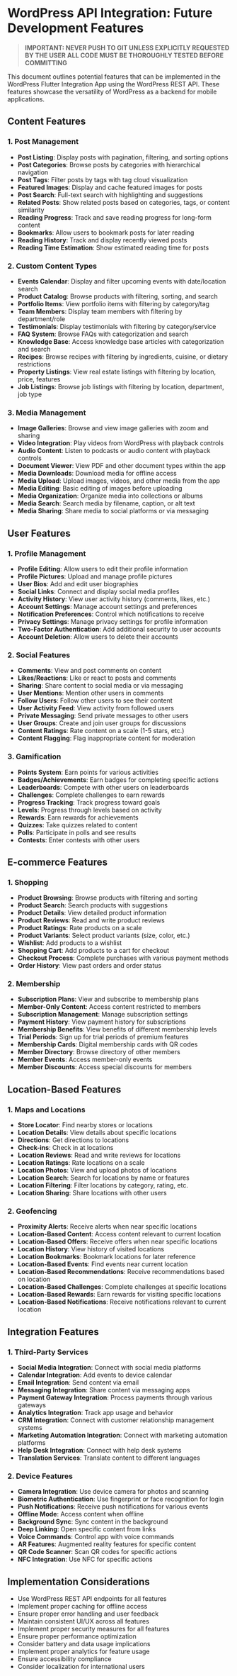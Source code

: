 # WordPress API Integration: Future Development Features

> **IMPORTANT: NEVER PUSH TO GIT UNLESS EXPLICITLY REQUESTED BY THE USER**
> **ALL CODE MUST BE THOROUGHLY TESTED BEFORE COMMITTING**

This document outlines potential features that can be implemented in the WordPress Flutter Integration App using the WordPress REST API. These features showcase the versatility of WordPress as a backend for mobile applications.

## Content Features

### 1. Post Management

- **Post Listing**: Display posts with pagination, filtering, and sorting options
- **Post Categories**: Browse posts by categories with hierarchical navigation
- **Post Tags**: Filter posts by tags with tag cloud visualization
- **Featured Images**: Display and cache featured images for posts
- **Post Search**: Full-text search with highlighting and suggestions
- **Related Posts**: Show related posts based on categories, tags, or content similarity
- **Reading Progress**: Track and save reading progress for long-form content
- **Bookmarks**: Allow users to bookmark posts for later reading
- **Reading History**: Track and display recently viewed posts
- **Reading Time Estimation**: Show estimated reading time for posts

### 2. Custom Content Types

- **Events Calendar**: Display and filter upcoming events with date/location search
- **Product Catalog**: Browse products with filtering, sorting, and search
- **Portfolio Items**: View portfolio items with filtering by category/tag
- **Team Members**: Display team members with filtering by department/role
- **Testimonials**: Display testimonials with filtering by category/service
- **FAQ System**: Browse FAQs with categorization and search
- **Knowledge Base**: Access knowledge base articles with categorization and search
- **Recipes**: Browse recipes with filtering by ingredients, cuisine, or dietary restrictions
- **Property Listings**: View real estate listings with filtering by location, price, features
- **Job Listings**: Browse job listings with filtering by location, department, job type

### 3. Media Management

- **Image Galleries**: Browse and view image galleries with zoom and sharing
- **Video Integration**: Play videos from WordPress with playback controls
- **Audio Content**: Listen to podcasts or audio content with playback controls
- **Document Viewer**: View PDF and other document types within the app
- **Media Downloads**: Download media for offline access
- **Media Upload**: Upload images, videos, and other media from the app
- **Media Editing**: Basic editing of images before uploading
- **Media Organization**: Organize media into collections or albums
- **Media Search**: Search media by filename, caption, or alt text
- **Media Sharing**: Share media to social platforms or via messaging

## User Features

### 1. Profile Management

- **Profile Editing**: Allow users to edit their profile information
- **Profile Pictures**: Upload and manage profile pictures
- **User Bios**: Add and edit user biographies
- **Social Links**: Connect and display social media profiles
- **Activity History**: View user activity history (comments, likes, etc.)
- **Account Settings**: Manage account settings and preferences
- **Notification Preferences**: Control which notifications to receive
- **Privacy Settings**: Manage privacy settings for profile information
- **Two-Factor Authentication**: Add additional security to user accounts
- **Account Deletion**: Allow users to delete their accounts

### 2. Social Features

- **Comments**: View and post comments on content
- **Likes/Reactions**: Like or react to posts and comments
- **Sharing**: Share content to social media or via messaging
- **User Mentions**: Mention other users in comments
- **Follow Users**: Follow other users to see their content
- **User Activity Feed**: View activity from followed users
- **Private Messaging**: Send private messages to other users
- **User Groups**: Create and join user groups for discussions
- **Content Ratings**: Rate content on a scale (1-5 stars, etc.)
- **Content Flagging**: Flag inappropriate content for moderation

### 3. Gamification

- **Points System**: Earn points for various activities
- **Badges/Achievements**: Earn badges for completing specific actions
- **Leaderboards**: Compete with other users on leaderboards
- **Challenges**: Complete challenges to earn rewards
- **Progress Tracking**: Track progress toward goals
- **Levels**: Progress through levels based on activity
- **Rewards**: Earn rewards for achievements
- **Quizzes**: Take quizzes related to content
- **Polls**: Participate in polls and see results
- **Contests**: Enter contests with other users

## E-commerce Features

### 1. Shopping

- **Product Browsing**: Browse products with filtering and sorting
- **Product Search**: Search products with suggestions
- **Product Details**: View detailed product information
- **Product Reviews**: Read and write product reviews
- **Product Ratings**: Rate products on a scale
- **Product Variants**: Select product variants (size, color, etc.)
- **Wishlist**: Add products to a wishlist
- **Shopping Cart**: Add products to a cart for checkout
- **Checkout Process**: Complete purchases with various payment methods
- **Order History**: View past orders and order status

### 2. Membership

- **Subscription Plans**: View and subscribe to membership plans
- **Member-Only Content**: Access content restricted to members
- **Subscription Management**: Manage subscription settings
- **Payment History**: View payment history for subscriptions
- **Membership Benefits**: View benefits of different membership levels
- **Trial Periods**: Sign up for trial periods of premium features
- **Membership Cards**: Digital membership cards with QR codes
- **Member Directory**: Browse directory of other members
- **Member Events**: Access member-only events
- **Member Discounts**: Access special discounts for members

## Location-Based Features

### 1. Maps and Locations

- **Store Locator**: Find nearby stores or locations
- **Location Details**: View details about specific locations
- **Directions**: Get directions to locations
- **Check-ins**: Check in at locations
- **Location Reviews**: Read and write reviews for locations
- **Location Ratings**: Rate locations on a scale
- **Location Photos**: View and upload photos of locations
- **Location Search**: Search for locations by name or features
- **Location Filtering**: Filter locations by category, rating, etc.
- **Location Sharing**: Share locations with other users

### 2. Geofencing

- **Proximity Alerts**: Receive alerts when near specific locations
- **Location-Based Content**: Access content relevant to current location
- **Location-Based Offers**: Receive offers when near specific locations
- **Location History**: View history of visited locations
- **Location Bookmarks**: Bookmark locations for later reference
- **Location-Based Events**: Find events near current location
- **Location-Based Recommendations**: Receive recommendations based on location
- **Location-Based Challenges**: Complete challenges at specific locations
- **Location-Based Rewards**: Earn rewards for visiting specific locations
- **Location-Based Notifications**: Receive notifications relevant to current location

## Integration Features

### 1. Third-Party Services

- **Social Media Integration**: Connect with social media platforms
- **Calendar Integration**: Add events to device calendar
- **Email Integration**: Send content via email
- **Messaging Integration**: Share content via messaging apps
- **Payment Gateway Integration**: Process payments through various gateways
- **Analytics Integration**: Track app usage and behavior
- **CRM Integration**: Connect with customer relationship management systems
- **Marketing Automation Integration**: Connect with marketing automation platforms
- **Help Desk Integration**: Connect with help desk systems
- **Translation Services**: Translate content to different languages

### 2. Device Features

- **Camera Integration**: Use device camera for photos and scanning
- **Biometric Authentication**: Use fingerprint or face recognition for login
- **Push Notifications**: Receive push notifications for various events
- **Offline Mode**: Access content when offline
- **Background Sync**: Sync content in the background
- **Deep Linking**: Open specific content from links
- **Voice Commands**: Control app with voice commands
- **AR Features**: Augmented reality features for specific content
- **QR Code Scanner**: Scan QR codes for specific actions
- **NFC Integration**: Use NFC for specific actions

## Implementation Considerations

- Use WordPress REST API endpoints for all features
- Implement proper caching for offline access
- Ensure proper error handling and user feedback
- Maintain consistent UI/UX across all features
- Implement proper security measures for all features
- Ensure proper performance optimization
- Consider battery and data usage implications
- Implement proper analytics for feature usage
- Ensure accessibility compliance
- Consider localization for international users
